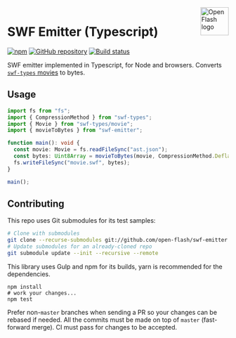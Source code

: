<a href="https://github.com/open-flash/open-flash">
    <img src="https://raw.githubusercontent.com/open-flash/open-flash/master/logo.png"
    alt="Open Flash logo" title="Open Flash" align="right" width="64" height="64" />
</a>

# SWF Emitter (Typescript)

[![npm](https://img.shields.io/npm/v/swf-emitter.svg)](https://www.npmjs.com/package/swf-emitter)
[![GitHub repository](https://img.shields.io/badge/Github-open--flash%2Fswf--emitter-blue.svg)](https://github.com/open-flash/swf-emitter)
[![Build status](https://img.shields.io/travis/com/open-flash/swf-emitter/master.svg)](https://travis-ci.com/open-flash/swf-emitter)

SWF emitter implemented in Typescript, for Node and browsers.
Converts [`swf-types` movies][swf-types] to bytes.

## Usage

```typescript
import fs from "fs";
import { CompressionMethod } from "swf-types";
import { Movie } from "swf-types/movie";
import { movieToBytes } from "swf-emitter";

function main(): void {
  const movie: Movie = fs.readFileSync("ast.json");
  const bytes: Uint8Array = movieToBytes(movie, CompressionMethod.Deflate);
  fs.writeFileSync("movie.swf", bytes);
}

main();
```

## Contributing

This repo uses Git submodules for its test samples:

```sh
# Clone with submodules
git clone --recurse-submodules git://github.com/open-flash/swf-emitter.git
# Update submodules for an already-cloned repo
git submodule update --init --recursive --remote
```

This library uses Gulp and npm for its builds, yarn is recommended for the
dependencies.

```
npm install
# work your changes...
npm test
```

Prefer non-`master` branches when sending a PR so your changes can be rebased if
needed. All the commits must be made on top of `master` (fast-forward merge).
CI must pass for changes to be accepted.

[swf-types]: https://github.com/open-flash/swf-types
